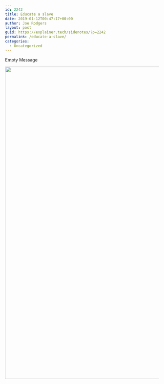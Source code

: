 ```yaml
---
id: 2242
title: Educate a slave
date: 2019-01-12T00:47:17+00:00
author: Joe Rodgers
layout: post
guid: https://explainer.tech/sidenotes/?p=2242
permalink: /educate-a-slave/
categories:
  - Uncategorized
---
```

Empty Message

<a href="https://i0.wp.com/explainer.tech/sidenotes/wp-content/uploads/2019/01/screenshot_20190111-184604.png?ssl=1" rel="attachment wp-att-2243"><img src="https://i0.wp.com/explainer.tech/sidenotes/wp-content/uploads/2019/01/screenshot_20190111-184604.png?resize=1024%2C1024&#038;ssl=1" alt="" title="screenshot_20190111-184604-png" width="1024" height="1024" class="alignnone size-full wp-image-2243" srcset="https://i0.wp.com/explainer.tech/sidenotes/wp-content/uploads/2019/01/screenshot_20190111-184604.png?resize=150%2C150&ssl=1 150w, https://i0.wp.com/explainer.tech/sidenotes/wp-content/uploads/2019/01/screenshot_20190111-184604.png?zoom=2&resize=1024%2C1024&ssl=1 2048w" sizes="(max-width: 1024px) 100vw, 1024px" data-recalc-dims="1" /></a>